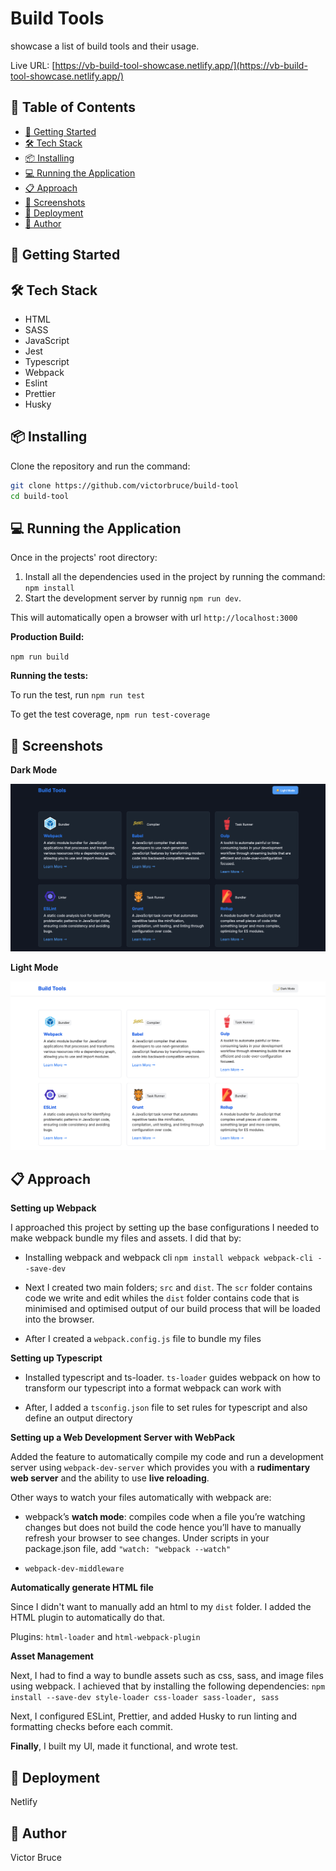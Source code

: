 # Build Tools

showcase a list of build tools and their usage.

Live URL: [https://vb-build-tool-showcase.netlify.app/](https://vb-build-tool-showcase.netlify.app/)

## 📌 Table of Contents

- [🚀 Getting Started](#-getting-started)
- [🛠️ Tech Stack](#-tech-stack)
- [📦 Installing](#-installing)
- [💻 Running the Application](#-running-the-application)
- [📋 Approach](#-approach)
- [📸 Screenshots](#-screenshots)
- [🚀 Deployment](#-deployment)
- [👤 Author](#-author)

## 🚀 Getting Started

## 🛠️ Tech Stack

- HTML
- SASS
- JavaScript
- Jest
- Typescript
- Webpack
- Eslint
- Prettier
- Husky

## 📦 Installing

Clone the repository and run the command:

```sh
git clone https://github.com/victorbruce/build-tool
cd build-tool
```

## 💻 Running the Application

Once in the projects' root directory:

1. Install all the dependencies used in the project by running the command:
   `npm install`
2. Start the development server by runnig `npm run dev`.

This will automatically open a browser with url `http://localhost:3000`

**Production Build:**

`npm run build`

**Running the tests:**

To run the test, run `npm run test`

To get the test coverage, `npm run test-coverage`

## 📸 Screenshots

**Dark Mode**

![dark mode](./screenshots/dark.png)

**Light Mode**

![light mode](./screenshots/light.png)

## 📋 Approach

**Setting up Webpack**

I approached this project by setting up the base configurations I needed to make webpack bundle my files and assets. I did that by:

- Installing webpack and webpack cli `npm install webpack webpack-cli --save-dev`

- Next I created two main folders; `src` and `dist`. The `scr` folder contains code we write and edit whiles the `dist` folder contains code that is minimised and optimised output of our build process that will be loaded into the browser.

- After I created a `webpack.config.js` file to bundle my files

**Setting up Typescript**

- Installed typescript and ts-loader. `ts-loader` guides webpack on how to transform our typescript into a format webpack can work with

- After, I added a `tsconfig.json` file to set rules for typescript and also define an output directory

**Setting up a Web Development Server with WebPack**

Added the feature to automatically compile my code and run a development server using `webpack-dev-server` which provides you with a **rudimentary web server** and the ability to use **live reloading**.

Other ways to watch your files automatically with webpack are:

- webpack’s **watch mode**: compiles code when a file you’re watching changes but does not build the code hence you’ll have to manually refresh your browser to see changes. Under scripts in your package.json file, add `"watch: "webpack --watch"`

- `webpack-dev-middleware`

**Automatically generate HTML file**

Since I didn't want to manually add an html to my `dist` folder. I added the HTML plugin to automatically do that.

Plugins: `html-loader` and `html-webpack-plugin`

**Asset Management**

Next, I had to find a way to bundle assets such as css, sass, and image files using webpack. I achieved that by installing the following dependencies:
`npm install --save-dev style-loader css-loader sass-loader, sass`

Next, I configured ESLint, Prettier, and added Husky to run linting and formatting checks before each commit.

**Finally**, I built my UI, made it functional, and wrote test.

## 🚀 Deployment

Netlify

## 👤 Author

Victor Bruce

